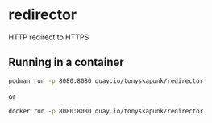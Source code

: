 # redirector

HTTP redirect to HTTPS

## Running in a container

```bash
podman run -p 8080:8080 quay.io/tonyskapunk/redirector
```

or

```bash
docker run -p 8080:8080 quay.io/tonyskapunk/redirector
```

